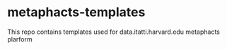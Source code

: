 # metaphacts-templates

This repo contains templates used for data.itatti.harvard.edu metaphacts plarform
